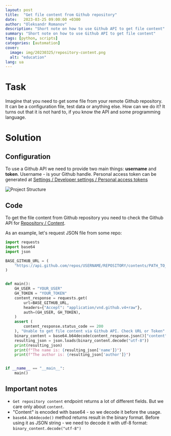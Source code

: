 ```yaml
---
layout: post
title:  "Get file content from Github repository"
date:   2023-03-25 09:00:00 +0300
author: "Oleksandr Romanov"
description: "Short note on how to use Github API to get file content"
summary: "Short note on how to use Github API to get file content"
tags: [python, scripts]
categories: [automation]
cover:
  image: img/20230325/repository-content.png
  alt: "education"
lang: ua
---
```


# Task

Imagine that you need to get some file from your remote Github repository. It can be a configuration file, test data or anything else. How can we do it?
It turns out that it is not hard to, if you know the API and some programming language.

# Solution

## Configuration

To use a Github API we need to provide two main things: **username** and **token**.
Username - is your Github handle.
Personal access token can be generated at [Settings / Developer settings / Personal access tokens](https://github.com/settings/tokens) 

![Project Structure](/img/20230325/access-tokens.png)

## Code
To get the file content from Github repository you need to check the Github API for [Repository / Content](https://docs.github.com/en/rest/repos/contents?apiVersion=2022-11-28#get-repository-content).

As an example, let's request JSON file from some repo:
```python
import requests
import base64
import json

BASE_GITHUB_URL = (
    "https://api.github.com/repos/USERNAME/REPOSITORY/contents/PATH_TO_FILE"
)


def main():
    GH_USER = "YOUR_USER"
    GH_TOKEN = "YOUR_TOKEN"
    content_response = requests.get(
        url=BASE_GITHUB_URL,
        headers={"Accept": "application/vnd.github.v4+raw"},
        auth=(GH_USER, GH_TOKEN),
    )
    assert (
        content_response.status_code == 200
    ), "Unable to get file content via Github API. Check URL or Token"
    binary_content = base64.b64decode(content_response.json()["content"])
    resulting_json = json.loads(binary_content.decode("utf-8"))
    print(resulting_json)
    print(f"The name is: {resulting_json['name']}")
    print(f"The author is: {resulting_json['author']}")


if __name__ == "__main__":
    main()
```

## Important notes
- `Get repository content` endpoint returns a lot of different fields. But we care only about `content`.
- "Content" is encoded with base64 - so we decode it before the usage.
- `base64.b64decode()` method returns result in the binary format. Before using it as JSON string - we need to decode it with utf-8 format: `binary_content.decode("utf-8")`
